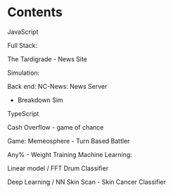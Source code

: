 # Contents




JavaScript

Full Stack:

The Tardigrade - News Site

Simulation:

Back end:
NC-News: News Server
- Breakdown Sim

TypeScript


Cash Overflow - game of chance





Game:
Memeosphere - Turn Based Battler






Any% - Weight Training 
Machine Learning:

Linear model / FFT
Drum Classifier

Deep Learning / NN
Skin Scan - Skin Cancer Classifier






